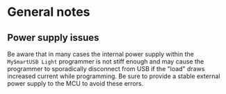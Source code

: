 
# General notes

## Power supply issues

Be aware that in many cases the internal power supply within the `MySmartUSB Light` programmer is not stiff enough
and may cause the programmer to sporadically disconnect from USB if the "load" draws increased current while 
programming. Be sure to provide a stable external power supply to the MCU to avoid these errors.



